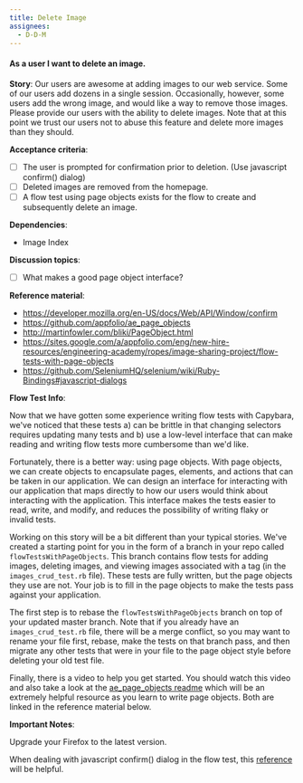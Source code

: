 ```yaml
---
title: Delete Image
assignees:
  - D-D-M
---
```


#### As a user I want to delete an image.

__Story__:
Our users are awesome at adding images to our web service. Some of our users
add dozens in a single session. Occasionally, however, some users add the wrong
image, and would like a way to remove those images. Please provide our users
with the ability to delete images. Note that at this point we trust our users
not to abuse this feature and delete more images than they should.

__Acceptance criteria__:
- [ ] The user is prompted for confirmation prior to deletion. (Use javascript
  confirm() dialog)
- [ ] Deleted images are removed from the homepage.
- [ ] A flow test using page objects exists for the flow to create and
  subsequently delete an image.

__Dependencies__:
- Image Index

__Discussion topics__:
- [ ] What makes a good page object interface?

__Reference material__:
- https://developer.mozilla.org/en-US/docs/Web/API/Window/confirm
- https://github.com/appfolio/ae_page_objects
- http://martinfowler.com/bliki/PageObject.html
- https://sites.google.com/a/appfolio.com/eng/new-hire-resources/engineering-academy/ropes/image-sharing-project/flow-tests-with-page-objects
- https://github.com/SeleniumHQ/selenium/wiki/Ruby-Bindings#javascript-dialogs

__Flow Test Info__:

Now that we have gotten some experience writing flow tests with Capybara,
we've noticed that these tests a) can be brittle in that changing selectors
requires updating many tests and b) use a low-level interface that can make
reading and writing flow tests more cumbersome than we'd like.

Fortunately, there is a better way: using page objects. With page objects,
we can create objects to encapsulate pages, elements, and actions that can be
taken in our application. We can design an interface for interacting with our
application that maps directly to how our users would think about interacting
with the application. This interface makes the tests easier to read, write,
and modify, and reduces the possibility of writing flaky or invalid tests.

Working on this story will be a bit different than your typical stories. We've
created a starting point for you in the form of a branch in your repo called
`flowTestsWithPageObjects`. This branch contains flow tests for adding images,
deleting images, and viewing images associated with a tag (in the
`images_crud_test.rb` file). These tests are fully written, but the page
objects they use are not. Your job is to fill in the page objects to make the
tests pass against your application.

The first step is to rebase the `flowTestsWithPageObjects` branch on top of
your updated master branch. Note that if you already have an
`images_crud_test.rb` file, there will be a merge conflict, so you may want to
rename your file first, rebase, make the tests on that branch pass, and then
migrate any other tests that were in your file to the page object style before
deleting your old test file.

Finally, there is a video to help you get started. You should watch this video
and also take a look at the [ae_page_objects readme](https://github.com/appfolio/ae_page_objects)
which will be an extremely helpful resource as you learn to write page objects. Both are linked in the
reference material below.

__Important Notes__:

Upgrade your Firefox to the latest version.

When dealing with javascript confirm() dialog in the flow test, this [reference](https://github.com/SeleniumHQ/selenium/wiki/Ruby-Bindings#javascript-dialogs)
will be helpful.
